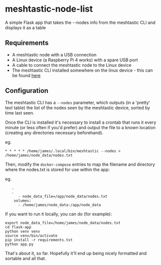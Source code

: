 # meshtastic-node-list
A simple Flask app that takes the --nodes info from the meshtastic CLI and displays it as a table

## Requirements

- A meshtastic node with a USB connection
- A Linux device (a Raspberry Pi 4 works) with a spare USB port
- A cable to connect the meshtastic node to the Linux device
- The meshtastic CLI installed somewhere on the linux device - this can be found [here](https://meshtastic.org/docs/software/python/cli/)

## Configuration

The meshtastic CLI has a `--nodes` parameter, which outputs (in a 'pretty' text table) the list of the nodes seen by the meshtastic device, sorted by time last seen.

Once the CLI is installed it's necessary to install a crontab that runs it every minute (or less often if you'd prefer) and output the file to a known location (creating any directories necessary beforehand).

eg.
```
* * * * * /home/james/.local/bin/meshtastic --nodes > /home/james/node_data/nodes.txt
```

Then, modify the `docker-compose` entries to map the filename and directory where the nodes.txt is stored for use within the app:

eg.
```
   .
   .
      - node_data_file=/app/node_data/nodes.txt
    volumes:
      - /home/james/node_data:/app/node_data
```

If you want to run it locally, you can do (for example):

```
export node_data_file=/home/james/node_data/nodes.txt
cd flask-app
python venv venv
source venv/bin/activate
pip install -r requirements.txt
python app.py
```

That's about it, so far. Hopefully it'll end up being nicely formatted and sortable and all that.